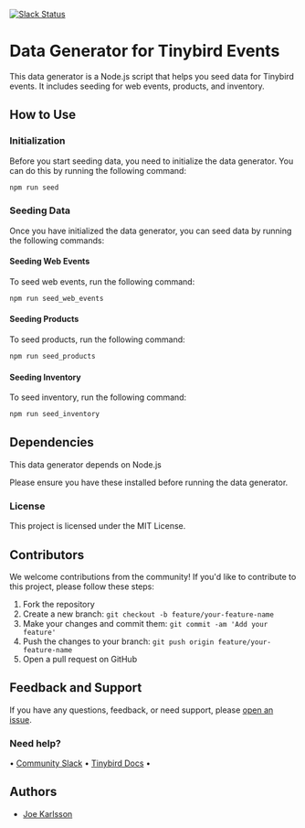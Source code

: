 <p>
  <a href="https://www.tinybird.co/join-our-slack-community"><img alt="Slack Status" src="https://img.shields.io/badge/slack-chat-1FCC83?style=flat&logo=slack"></a>
</p>

# Data Generator for Tinybird Events

This data generator is a Node.js script that helps you seed data for Tinybird events. It includes seeding for web events, products, and inventory.

## How to Use

### Initialization

   Before you start seeding data, you need to initialize the data generator. You can do this by running the following command:

```bash
npm run seed
```

### Seeding Data

Once you have initialized the data generator, you can seed data by running the following commands:

#### Seeding Web Events

To seed web events, run the following command:

```bash
npm run seed_web_events
```

#### Seeding Products

To seed products, run the following command:

```bash
npm run seed_products
```

#### Seeding Inventory

To seed inventory, run the following command:

```bash
npm run seed_inventory
```

## Dependencies

This data generator depends on Node.js

Please ensure you have these installed before running the data generator.

### License

This project is licensed under the MIT License.

## Contributors

We welcome contributions from the community! If you'd like to contribute to this project, please follow these steps:

1. Fork the repository
2. Create a new branch: `git checkout -b feature/your-feature-name`
3. Make your changes and commit them: `git commit -am 'Add your feature'`
4. Push the changes to your branch: `git push origin feature/your-feature-name`
5. Open a pull request on GitHub

## Feedback and Support

If you have any questions, feedback, or need support, please [open an issue](https://github.com/tinybirdco/real-time-inventory-management-system/issues/new).

### Need help?

&bull; [Community Slack](https://www.tinybird.co/join-our-slack-community) &bull; [Tinybird Docs](https://docs.tinybird.co/) &bull;

## Authors

- [Joe Karlsson](https://github.com/joekarlsson)
